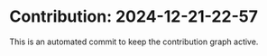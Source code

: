 # Contribution: 2024-12-21-22-57
This is an automated commit to keep the contribution graph active.
